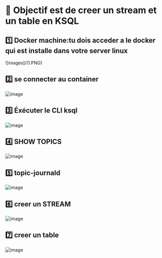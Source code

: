 # :bookmark: Objectif est de creer un stream et un table en KSQL

:one: Docker machine:tu dois acceder a le docker qui est installe dans votre server linux 
-----------------------------------------------------------------------

![images]/(1.PNG)

:two: se connecter au container
--------------------------------
![image](2.PNG)

:three: Éxécuter le CLI ksql
-----------------------------
![image](3.PNG)

:four: SHOW TOPICS
------------------
![image](4.PNG)

:five: topic-journald
----------------------
![image](5.PNG)

:six: creer un STREAM 
----------------------
![image](6.PNG)

:seven: creer un table 
----------------------
![image](7.PNG)
